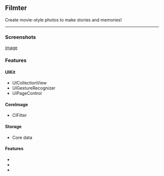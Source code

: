 ## Filmter

Create movie-style photos to make stories and memories!

---
### Screenshots
[image](/filmterScreenShots.png/filmterScreenShots.png)
### Features
#### UIKit
- UICollectionView
- UIGestureRecognizer
- UIPageControl

#### CoreImage
- CIFilter

#### Storage
- Core data
#### Features
-
-
-




